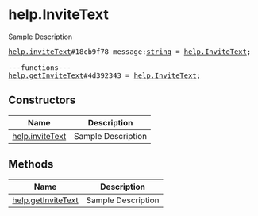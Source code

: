 # help.InviteText

Sample Description

<pre>
<a href="../constructor/help.inviteText">help.inviteText</a>#18cb9f78 message:<a href="../type/string.md">string</a> = <a href="../type/help.InviteText.md">help.InviteText</a>;

---functions---
<a href="../method/help.getInviteText">help.getInviteText</a>#4d392343 = <a href="../type/help.InviteText.md">help.InviteText</a>;
</pre>

## Constructors

| Name | Description |
|------|-------------|
| [help.inviteText](../constructor/help.inviteText.md) | Sample Description |

## Methods

| Name | Description |
|------|-------------|
| [help.getInviteText](../method/help.getInviteText.md) | Sample Description |
